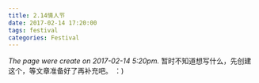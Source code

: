 ```yaml
---
title: 2.14情人节
date: 2017-02-14 17:20:00
tags: festival
categories: Festival
---
```

*The page were create on 2017-02-14 5:20pm.*
暂时不知道想写什么，先创建这个，等文章准备好了再补充吧。 ：)
